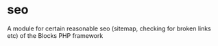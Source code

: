 # seo

A module for certain reasonable seo (sitemap, checking for broken links etc) of the Blocks PHP framework
